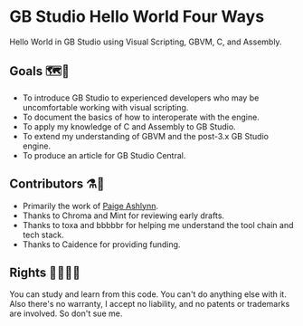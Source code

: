 # GB Studio Hello World Four Ways

Hello World in GB Studio using Visual Scripting, GBVM, C, and Assembly.


## Goals 🗺🧭

- To introduce GB Studio to experienced developers who may be uncomfortable working with visual scripting.
- To document the basics of how to interoperate with the engine.
- To apply my knowledge of C and Assembly to GB Studio.
- To extend my understanding of GBVM and the post-3.x GB Studio engine.
- To produce an article for GB Studio Central.


## Contributors ⚗️🍧

- Primarily the work of [Paige Ashlynn](https://github.com/mxashlynn/).
- Thanks to Chroma and Mint for reviewing early drafts.
- Thanks to toxa and bbbbbr for helping me understand the tool chain and tech stack.
- Thanks to Caidence for providing funding.


## Rights 🏳️‍🌈🏳️‍⚧️

You can study and learn from this code.
You can't do anything else with it.
Also there's no warranty, I accept no liability, and no patents or trademarks are involved.
So don't sue me.
